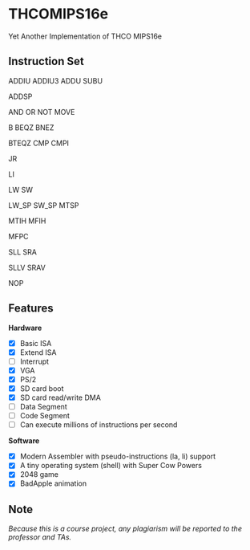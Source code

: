 # THCOMIPS16e
Yet Another Implementation of THCO MIPS16e

## Instruction Set

ADDIU ADDIU3 ADDU SUBU

ADDSP

AND OR NOT MOVE

B BEQZ BNEZ

BTEQZ CMP CMPI

JR

LI

LW SW

LW_SP SW_SP MTSP

MTIH MFIH

MFPC

SLL SRA

SLLV SRAV

NOP

## Features

**Hardware**

* [x] Basic ISA
* [x] Extend ISA
* [ ] Interrupt
* [x] VGA
* [x] PS/2
* [x] SD card boot
* [x] SD card read/write DMA
* [ ] Data Segment
* [ ] Code Segment
* [ ] Can execute millions of instructions per second

**Software**

* [x] Modern Assembler with pseudo-instructions (la, li) support
* [x] A tiny operating system (shell) with Super Cow Powers
* [x] 2048 game
* [x] BadApple animation

## Note

*Because this is a course project, any plagiarism will be reported to the professor and TAs.*
